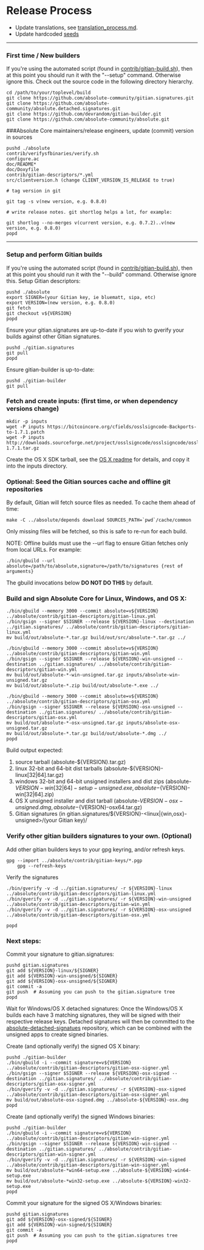 Release Process
====================

* Update translations, see [translation_process.md](https://github.com/absolute-community/absolute/blob/master/doc/translation_process.md#synchronising-translations).
* Update hardcoded [seeds](/contrib/seeds)

* * *

### First time / New builders
If you're using the automated script (found in [contrib/gitian-build.sh](/contrib/gitian-build.sh)), then at this point you should run it with the "--setup" command. Otherwise ignore this.
Check out the source code in the following directory hierarchy.

	cd /path/to/your/toplevel/build
	git clone https://github.com/absolute-community/gitian.signatures.git
	git clone https://github.com/absolute-community/absolute.detached.signatures.git
	git clone https://github.com/devrandom/gitian-builder.git
	git clone https://github.com/absolute-community/absolute.git

###Absolute Core maintainers/release engineers, update (commit) version in sources

	pushd ./absolute
	contrib/verifysfbinaries/verify.sh
	configure.ac
	doc/README*
	doc/Doxyfile
	contrib/gitian-descriptors/*.yml
	src/clientversion.h (change CLIENT_VERSION_IS_RELEASE to true)

	# tag version in git

	git tag -s v(new version, e.g. 0.8.0)

	# write release notes. git shortlog helps a lot, for example:

	git shortlog --no-merges v(current version, e.g. 0.7.2)..v(new version, e.g. 0.8.0)
	popd

* * *

### Setup and perform Gitian builds

If you're using the automated script (found in [contrib/gitian-build.sh](/contrib/gitian-build.sh)), then at this point you should run it with the "--build" command. Otherwise ignore this.
 Setup Gitian descriptors:

	pushd ./absolute
	export SIGNER=(your Gitian key, ie bluematt, sipa, etc)
	export VERSION=(new version, e.g. 0.8.0)
	git fetch
	git checkout v${VERSION}
	popd

  Ensure your gitian.signatures are up-to-date if you wish to gverify your builds against other Gitian signatures.

	pushd ./gitian.signatures
	git pull
	popd

  Ensure gitian-builder is up-to-date:

	pushd ./gitian-builder
	git pull

### Fetch and create inputs: (first time, or when dependency versions change)

	mkdir -p inputs
	wget -P inputs https://bitcoincore.org/cfields/osslsigncode-Backports-to-1.7.1.patch
	wget -P inputs http://downloads.sourceforge.net/project/osslsigncode/osslsigncode/osslsigncode-1.7.1.tar.gz

  Create the OS X SDK tarball, see the [OS X readme](README_osx.md) for details, and copy it into the inputs directory.

### Optional: Seed the Gitian sources cache and offline git repositories

By default, Gitian will fetch source files as needed. To cache them ahead of time:

	make -C ../absolute/depends download SOURCES_PATH=`pwd`/cache/common

Only missing files will be fetched, so this is safe to re-run for each build.

NOTE: Offline builds must use the --url flag to ensure Gitian fetches only from local URLs. For example:
```
./bin/gbuild --url absolute=/path/to/absolute,signature=/path/to/signatures {rest of arguments}
```
The gbuild invocations below <b>DO NOT DO THIS</b> by default.

### Build and sign Absolute Core for Linux, Windows, and OS X:

	./bin/gbuild --memory 3000 --commit absolute=v${VERSION} ../absolute/contrib/gitian-descriptors/gitian-linux.yml
	./bin/gsign --signer $SIGNER --release ${VERSION}-linux --destination ../gitian.signatures/ ../absolute/contrib/gitian-descriptors/gitian-linux.yml
	mv build/out/absolute-*.tar.gz build/out/src/absolute-*.tar.gz ../

	./bin/gbuild --memory 3000 --commit absolute=v${VERSION} ../absolute/contrib/gitian-descriptors/gitian-win.yml
	./bin/gsign --signer $SIGNER --release ${VERSION}-win-unsigned --destination ../gitian.signatures/ ../absolute/contrib/gitian-descriptors/gitian-win.yml
	mv build/out/absolute-*-win-unsigned.tar.gz inputs/absolute-win-unsigned.tar.gz
	mv build/out/absolute-*.zip build/out/absolute-*.exe ../

	./bin/gbuild --memory 3000 --commit absolute=v${VERSION} ../absolute/contrib/gitian-descriptors/gitian-osx.yml
	./bin/gsign --signer $SIGNER --release ${VERSION}-osx-unsigned --destination ../gitian.signatures/ ../absolute/contrib/gitian-descriptors/gitian-osx.yml
	mv build/out/absolute-*-osx-unsigned.tar.gz inputs/absolute-osx-unsigned.tar.gz
	mv build/out/absolute-*.tar.gz build/out/absolute-*.dmg ../
	popd

  Build output expected:

  1. source tarball (absolute-${VERSION}.tar.gz)
  2. linux 32-bit and 64-bit dist tarballs (absolute-${VERSION}-linux[32|64].tar.gz)
  3. windows 32-bit and 64-bit unsigned installers and dist zips (absolute-${VERSION}-win[32|64]-setup-unsigned.exe, absolute-${VERSION}-win[32|64].zip)
  4. OS X unsigned installer and dist tarball (absolute-${VERSION}-osx-unsigned.dmg, absolute-${VERSION}-osx64.tar.gz)
  5. Gitian signatures (in gitian.signatures/${VERSION}-<linux|{win,osx}-unsigned>/(your Gitian key)/

### Verify other gitian builders signatures to your own. (Optional)

  Add other gitian builders keys to your gpg keyring, and/or refresh keys.

	gpg --import ../absolute/contrib/gitian-keys/*.pgp
        gpg --refresh-keys

  Verify the signatures

	./bin/gverify -v -d ../gitian.signatures/ -r ${VERSION}-linux ../absolute/contrib/gitian-descriptors/gitian-linux.yml
	./bin/gverify -v -d ../gitian.signatures/ -r ${VERSION}-win-unsigned ../absolute/contrib/gitian-descriptors/gitian-win.yml
	./bin/gverify -v -d ../gitian.signatures/ -r ${VERSION}-osx-unsigned ../absolute/contrib/gitian-descriptors/gitian-osx.yml

	popd

### Next steps:

Commit your signature to gitian.signatures:

	pushd gitian.signatures
	git add ${VERSION}-linux/${SIGNER}
	git add ${VERSION}-win-unsigned/${SIGNER}
	git add ${VERSION}-osx-unsigned/${SIGNER}
	git commit -a
	git push  # Assuming you can push to the gitian.signature tree
	popd

  Wait for Windows/OS X detached signatures:
	Once the Windows/OS X builds each have 3 matching signatures, they will be signed with their respective release keys.
	Detached signatures will then be committed to the [absolute-detached-signatues](https://github.com/absolute-community/absolute-detached-signaturess) repository, which can be combined with the unsigned apps to create signed binaries.

  Create (and optionally verify) the signed OS X binary:

	pushd ./gitian-builder
	./bin/gbuild -i --commit signature=v${VERSION} ../absolute/contrib/gitian-descriptors/gitian-osx-signer.yml
	./bin/gsign --signer $SIGNER --release ${VERSION}-osx-signed --destination ../gitian.signatures/ ../absolute/contrib/gitian-descriptors/gitian-osx-signer.yml
	./bin/gverify -v -d ../gitian.signatures/ -r ${VERSION}-osx-signed ../absolute/contrib/gitian-descriptors/gitian-osx-signer.yml
	mv build/out/absolute-osx-signed.dmg ../absolute-${VERSION}-osx.dmg
	popd

  Create (and optionally verify) the signed Windows binaries:

	pushd ./gitian-builder
	./bin/gbuild -i --commit signature=v${VERSION} ../absolute/contrib/gitian-descriptors/gitian-win-signer.yml
	./bin/gsign --signer $SIGNER --release ${VERSION}-win-signed --destination ../gitian.signatures/ ../absolute/contrib/gitian-descriptors/gitian-win-signer.yml
	./bin/gverify -v -d ../gitian.signatures/ -r ${VERSION}-win-signed ../absolute/contrib/gitian-descriptors/gitian-win-signer.yml
	mv build/out/absolute-*win64-setup.exe ../absolute-${VERSION}-win64-setup.exe
	mv build/out/absolute-*win32-setup.exe ../absolute-${VERSION}-win32-setup.exe
	popd

Commit your signature for the signed OS X/Windows binaries:

	pushd gitian.signatures
	git add ${VERSION}-osx-signed/${SIGNER}
	git add ${VERSION}-win-signed/${SIGNER}
	git commit -a
	git push  # Assuming you can push to the gitian.signatures tree
	popd
